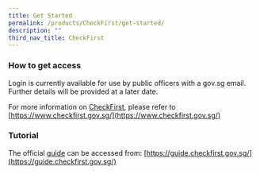 ```yaml
---
title: Get Started
permalink: /products/CheckFirst/get-started/
description: ""
third_nav_title: CheckFirst
---
```

### **How to get access**
Login is currently available for use by public officers with a gov.sg email. Further details will be provided at a later date. 

For more information on [CheckFirst](https://www.checkfirst.gov.sg/), please refer to [https://www.checkfirst.gov.sg/](https://www.checkfirst.gov.sg/)
### **Tutorial**
The official [guide](https://guide.checkfirst.gov.sg/) can be accessed from: [https://guide.checkfirst.gov.sg/](https://guide.checkfirst.gov.sg/)